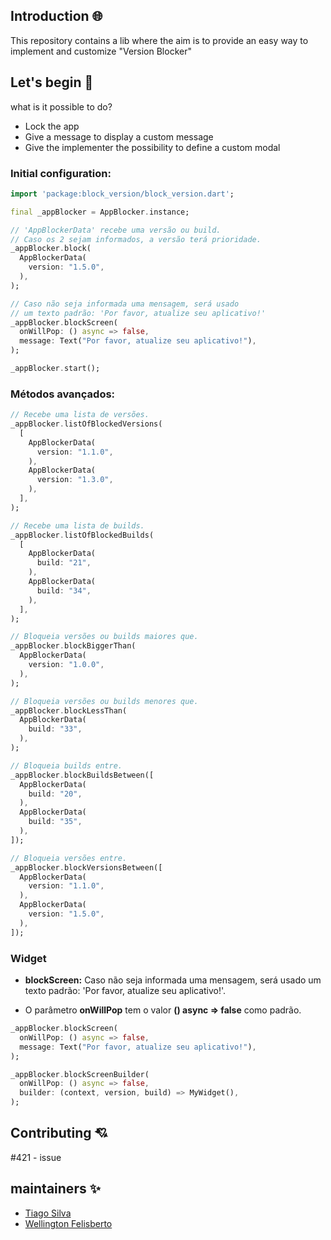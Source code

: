 ## Introduction :globe_with_meridians:
This repository contains a lib where the aim is to provide an easy way to implement and customize "Version Blocker"

## Let's begin :wrench:

what is it possible to do?
- Lock the app
- Give a message to display a custom message
- Give the implementer the possibility to define a custom modal

### Initial configuration:

```dart
import 'package:block_version/block_version.dart';

final _appBlocker = AppBlocker.instance;

// 'AppBlockerData' recebe uma versão ou build.
// Caso os 2 sejam informados, a versão terá prioridade.
_appBlocker.block(
  AppBlockerData(
    version: "1.5.0",
  ),
);

// Caso não seja informada uma mensagem, será usado
// um texto padrão: 'Por favor, atualize seu aplicativo!'
_appBlocker.blockScreen(
  onWillPop: () async => false,
  message: Text("Por favor, atualize seu aplicativo!"),
);

_appBlocker.start();
```

### Métodos avançados:

```dart
// Recebe uma lista de versões.
_appBlocker.listOfBlockedVersions(
  [
    AppBlockerData(
      version: "1.1.0",
    ),
    AppBlockerData(
      version: "1.3.0",
    ),
  ],
);

// Recebe uma lista de builds.
_appBlocker.listOfBlockedBuilds(
  [
    AppBlockerData(
      build: "21",
    ),
    AppBlockerData(
      build: "34",
    ),
  ],
);

// Bloqueia versões ou builds maiores que.
_appBlocker.blockBiggerThan(
  AppBlockerData(
    version: "1.0.0",
  ),
);

// Bloqueia versões ou builds menores que.
_appBlocker.blockLessThan(
  AppBlockerData(
    build: "33",
  ),
);

// Bloqueia builds entre.
_appBlocker.blockBuildsBetween([
  AppBlockerData(
    build: "20",
  ),
  AppBlockerData(
    build: "35",
  ),
]);

// Bloqueia versões entre.
_appBlocker.blockVersionsBetween([
  AppBlockerData(
    version: "1.1.0",
  ),
  AppBlockerData(
    version: "1.5.0",
  ),
]);
```

### Widget

- **blockScreen:** Caso não seja informada uma mensagem, será usado um texto padrão: 'Por favor, atualize seu aplicativo!'.

- O parâmetro **onWillPop** tem o valor **() async => false** como padrão.

```dart
_appBlocker.blockScreen(
  onWillPop: () async => false,
  message: Text("Por favor, atualize seu aplicativo!"),
);

_appBlocker.blockScreenBuilder(
  onWillPop: () async => false,
  builder: (context, version, build) => MyWidget(),
);
```

## Contributing :cupid:

#421 - issue

## maintainers :sparkles:

- [Tiago Silva](https://github.com/tigosante)
- [Wellington Felisberto](https://github.com/WellingtonSilva1992)
